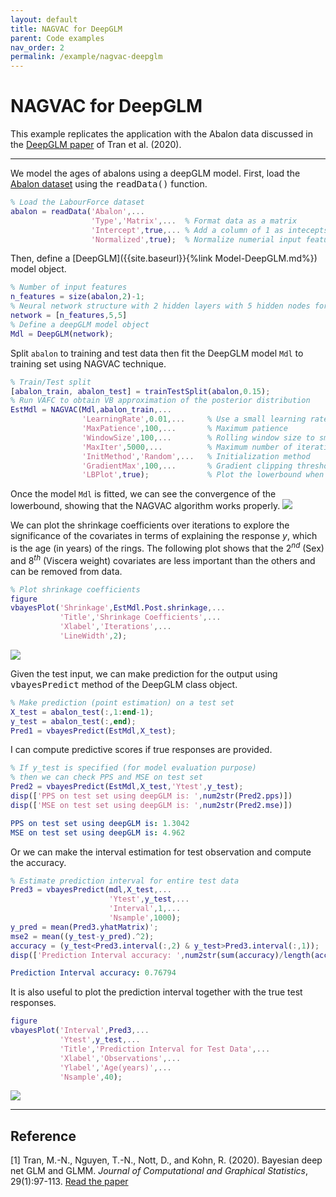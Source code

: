 ```yaml
---
layout: default
title: NAGVAC for DeepGLM
parent: Code examples
nav_order: 2
permalink: /example/nagvac-deepglm
---
```


# **NAGVAC for DeepGLM**  
This example replicates the application with the Abalon data discussed in the [DeepGLM paper](https://www.tandfonline.com/doi/abs/10.1080/10618600.2019.1637747) of Tran et al. (2020). 

---

We model the ages of abalons using a deepGLM model. First, load the [Abalon dataset](/VBLabDocs/datasets/#abalon) using the <samp>readData()</samp> function. 

```m
% Load the LabourForce dataset
abalon = readData('Abalon',...
                  'Type','Matrix',...  % Format data as a matrix
                  'Intercept',true,... % Add a column of 1 as intecepts
                  'Normalized',true);  % Normalize numerial input features 
```
Then, define a [DeepGLM]({{site.baseurl}}{%link Model-DeepGLM.md%}) model object. 
```m
% Number of input features
n_features = size(abalon,2)-1;
% Neural network structure with 2 hidden layers with 5 hidden nodes for each
network = [n_features,5,5]
% Define a deepGLM model object
Mdl = DeepGLM(network);
```
Split `abalon` to training and test data then fit the DeepGLM model `Mdl` to training set using NAGVAC technique. 
```m
% Train/Test split
[abalon_train, abalon_test] = trainTestSplit(abalon,0.15);
% Run VAFC to obtain VB approximation of the posterior distribution
EstMdl = NAGVAC(Mdl,abalon_train,...
                'LearningRate',0.01,...     % Use a small learning rate
                'MaxPatience',100,...       % Maximum patience
                'WindowSize',100,...        % Rolling window size to smooth the lowerbound
                'MaxIter',5000,...          % Maximum number of iterations    
                'InitMethod','Random',...   % Initialization method
                'GradientMax',100,...       % Gradient clipping threshold
                'LBPlot',true);             % Plot the lowerbound when finish
```
Once the model `Mdl` is fitted, we can see the convergence of the lowerbound, showing that the NAGVAC algorithm works properly. 
<img src="/VBLabDocs/assets/images/Example-NAGVAC-DeepGLM.jpg" class="center"/>

We can plot the shrinkage coefficients over iterations to explore the significance of the covariates in terms of explaining the
response $y$, which is the age (in years) of the rings. The following plot shows that the $2^{nd}$ (Sex) and $8^{th}$ (Viscera weight) covariates are less important than the others and can be removed from data.  
```m             
% Plot shrinkage coefficients
figure
vbayesPlot('Shrinkage',EstMdl.Post.shrinkage,...
           'Title','Shrinkage Coefficients',...
           'Xlabel','Iterations',...
           'LineWidth',2);
```
<img src="/VBLabDocs/assets/images/Example-NAGVAC-DeepGLM-Shrinkage.jpg" class="center"/>

Given the test input, we can make prediction for the output using <samp>vbayesPredict</samp> method of the DeepGLM class object. 
```m
% Make prediction (point estimation) on a test set
X_test = abalon_test(:,1:end-1);
y_test = abalon_test(:,end);
Pred1 = vbayesPredict(EstMdl,X_test);
```
I can compute predictive scores if true responses are provided.
```m
% If y_test is specified (for model evaluation purpose)
% then we can check PPS and MSE on test set
Pred2 = vbayesPredict(EstMdl,X_test,'Ytest',y_test);
disp(['PPS on test set using deepGLM is: ',num2str(Pred2.pps)])
disp(['MSE on test set using deepGLM is: ',num2str(Pred2.mse)])
```
```yml
PPS on test set using deepGLM is: 1.3042
MSE on test set using deepGLM is: 4.962
```
Or we can make the interval estimation for test observation and compute the accuracy.
```m
% Estimate prediction interval for entire test data
Pred3 = vbayesPredict(mdl,X_test,...
                      'Ytest',y_test,...
                      'Interval',1,...
                      'Nsample',1000);                       
y_pred = mean(Pred3.yhatMatrix)';
mse2 = mean((y_test-y_pred).^2);
accuracy = (y_test<Pred3.interval(:,2) & y_test>Pred3.interval(:,1));
disp(['Prediction Interval accuracy: ',num2str(sum(accuracy)/length(accuracy))]);
```
```yml
Prediction Interval accuracy: 0.76794
```
It is also useful to plot the prediction interval together with the true test responses. 
```m
figure
vbayesPlot('Interval',Pred3,...
           'Ytest',y_test,...
           'Title','Prediction Interval for Test Data',...
           'Xlabel','Observations',...
           'Ylabel','Age(years)',...
           'Nsample',40);           
```

<img src="/VBLabDocs/assets/images/Example-DeepGLM-Abalon.jpg" class="center"/>

--- 

## Reference
[1] Tran, M.-N., Nguyen, T.-N., Nott, D., and Kohn, R. (2020). Bayesian deep net GLM and GLMM. *Journal of Computational and Graphical Statistics*, 29(1):97-113. [Read the paper](https://www.tandfonline.com/doi/abs/10.1080/10618600.2019.1637747)